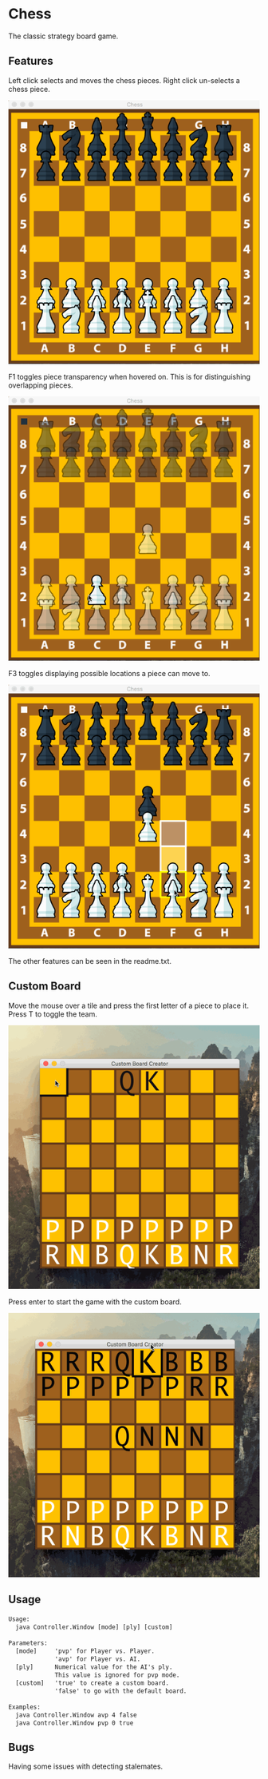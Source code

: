# Chess
The classic strategy board game.

## Features
Left click selects and moves the chess pieces. Right click un-selects a chess piece.

![alt-tag](gifs/moving_piece.gif)

F1 toggles piece transparency when hovered on. This is for distinguishing overlapping pieces.

![alt-tag](gifs/transparency.gif)

F3 toggles displaying possible locations a piece can move to.

![alt-tag](gifs/view_moves.gif)

The other features can be seen in the readme.txt.

## Custom Board

Move the mouse over a tile and press the first letter of a piece to place it. Press T to toggle the team.

![alt-tag](gifs/custom_board_creation.gif)

Press enter to start the game with the custom board.

![alt-tag](gifs/custom_board_loaded.gif)

## Usage
```
Usage:
  java Controller.Window [mode] [ply] [custom]

Parameters:
  [mode]     'pvp' for Player vs. Player.
             'avp' for Player vs. AI.
  [ply]      Numerical value for the AI's ply.
             This value is ignored for pvp mode.
  [custom]   'true' to create a custom board.
             'false' to go with the default board.

Examples:
  java Controller.Window avp 4 false
  java Controller.Window pvp 0 true
```

## Bugs

Having some issues with detecting stalemates.

